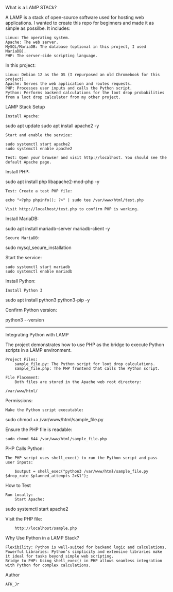 What is a LAMP STACk?

A LAMP is a stack of open-source software used for hosting web applications. I wanted to create this repo for beginners and made it as simple as possilbe. It includes:

    Linux: The operating system.
    Apache: The web server.
    MySQL/MariaDB: The database (optional in this project, I used MariaDB).
    PHP: The server-side scripting language.

In this project:

    Linux: Debian 12 as the OS (I repurposed an old Chromebook for this project).
    Apache: Serves the web application and routes requests.
    PHP: Processes user inputs and calls the Python script.
    Python: Performs backend calculations for the loot drop probabilities from a loot drop calculator from my other project.

LAMP Stack Setup

    Install Apache:

sudo apt update
sudo apt install apache2 -y

    Start and enable the service:

    sudo systemctl start apache2
    sudo systemctl enable apache2

    Test: Open your browser and visit http://localhost. You should see the default Apache page.

Install PHP:

sudo apt install php libapache2-mod-php -y

    Test: Create a test PHP file:

    echo "<?php phpinfo(); ?>" | sudo tee /var/www/html/test.php

    Visit http://localhost/test.php to confirm PHP is working.

Install MariaDB:

sudo apt install mariadb-server mariadb-client -y

    Secure MariaDB:

sudo mysql_secure_installation

Start the service:

    sudo systemctl start mariadb
    sudo systemctl enable mariadb

Install Python:

    Install Python 3

sudo apt install python3 python3-pip -y

Confirm Python version:

python3 --version

-----------------------------------------------------------------------------------------------------------------------

Integrating Python with LAMP

The project demonstrates how to use PHP as the bridge to execute Python scripts in a LAMP environment.

    Project Files:
        sample_file.py: The Python script for loot drop calculations.
        sample_file.php: The PHP frontend that calls the Python script.

    File Placement:
        Both files are stored in the Apache web root directory:

    /var/www/html/

Permissions:

    Make the Python script executable:

sudo chmod +x /var/www/html/sample_file.py

Ensure the PHP file is readable:

    sudo chmod 644 /var/www/html/sample_file.php

PHP Calls Python:

    The PHP script uses shell_exec() to run the Python script and pass user inputs:

        $output = shell_exec("python3 /var/www/html/sample_file.py $drop_rate $planned_attempts 2>&1");

How to Test

    Run Locally:
        Start Apache:

sudo systemctl start apache2

Visit the PHP file:

        http://localhost/sample.php

Why Use Python in a LAMP Stack?

    Flexibility: Python is well-suited for backend logic and calculations.
    Powerful Libraries: Python’s simplicity and extensive libraries make it ideal for tasks beyond simple web scripting.
    Bridge to PHP: Using shell_exec() in PHP allows seamless integration with Python for complex calculations.

Author

    AFK_Jr













